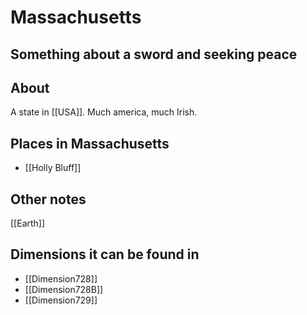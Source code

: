 # Massachusetts
## Something about a sword and seeking peace

## About
A state in [[USA]].  Much america, much Irish.

## Places in Massachusetts
- [[Holly Bluff]]

## Other notes
[[Earth]]

## Dimensions it can be found in
- [[Dimension728]]
-  [[Dimension728B]]
- [[Dimension729]]